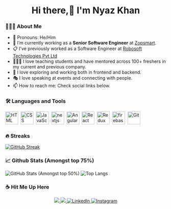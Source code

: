 <h1 align="center"> Hi there,👋 I'm Nyaz Khan</h1>

### 👨🏻‍💻 About Me 
- 👨 Pronouns: He/Him
- 💼 I’m currently working as a <strong>Senior Software Engineer</strong> at [Zopsmart](https://zopsmart.com/).
- 📋 I've previously worked as a Software Engineer at [Robosoft Technologies Pvt Ltd](https://www.robosoftin.com/)
- 👩🏻‍🏫 I love teaching students and have mentored across 100+ freshers in my current and previous company.
- 🧭 I love exploring and working both in frontend and backend.
- 🎭 I love speaking at events and connecting with people.
- 📫 How to reach me: Check social links below.

### :hammer_and_wrench: Languages and Tools 
<div>
  <img src="https://cdn.jsdelivr.net/gh/devicons/devicon/icons/html5/html5-plain-wordmark.svg" title="HTML5" alt="HTML" width="40" height="40"/>&nbsp;
  <img src="https://cdn.jsdelivr.net/gh/devicons/devicon/icons/css3/css3-plain-wordmark.svg"  title="CSS3" alt="CSS" width="40" height="40"/>&nbsp;
  <img src="https://cdn.jsdelivr.net/gh/devicons/devicon/icons/javascript/javascript-original.svg" title="JavaScript" alt="JavaScript" width="40" height="40"/>&nbsp;
  <img src="https://cdn.jsdelivr.net/gh/devicons/devicon/icons/nextjs/nextjs-line.svg" title="nextjs" alt="nextjs" width="40" height="40"/>&nbsp;
  <img src="https://cdn.jsdelivr.net/gh/devicons/devicon/icons/angularjs/angularjs-original.svg" title="Angular" **alt="Git" width="40" height="40" />&nbsp;
  <img src="https://cdn.jsdelivr.net/gh/devicons/devicon/icons/react/react-original-wordmark.svg" title="React" alt="React" width="40" height="40"/>&nbsp;
  <img src="https://cdn.jsdelivr.net/gh/devicons/devicon/icons/redux/redux-original.svg" title="Redux" alt="Redux " width="40" height="40"/>&nbsp;
  <img src="https://cdn.jsdelivr.net/gh/devicons/devicon/icons/firebase/firebase-plain.svg" title="Java" alt="firebase" width="40" height="40"/>&nbsp;
  <img src="https://cdn.jsdelivr.net/gh/devicons/devicon/icons/git/git-original-wordmark.svg" title="Git" **alt="Git" width="40" height="40"/>&nbsp;
          
</div>  

### :fire: Streaks 
[![GitHub Streak](https://streak-stats.demolab.com?user=nyazkhan&theme=&border_radius=12.5&mode=weekly)](https://git.io/streak-stats) 

### 📈 Github Stats (Amongst top 75%)
![GitHub Stats (Amongst top 50%)](https://github-readme-stats.vercel.app/api?username=nyazkhan&show_icons=true&hide=issues,prs)
![Top Langs](https://github-readme-stats.vercel.app/api/top-langs/?username=nyazkhan&layout=compact&langs_count=4)

### :coffee: Hit Me Up Here
<p align="center">
	<a href="https://github.com/nyazkhan" alt="Github" title="github">
       <img src="https://img.shields.io/badge/For_More_Useful_Repos-15k?style=for-the-badge&color=2088FF&logo=github&logoColor=fff"/>
    </a>
    <a href="https://github.com/nyazkhan/nyazkhan" alt="Github Stars" title="Star Mark Repo">
        <img src="https://img.shields.io/badge/Shower_stars_if_you_like_my_repos-15k?style=for-the-badge&color=ffd000&logo=apachespark&logoColor=black"/>
    </a>
    <a href="https://www.linkedin.com/in/nyaz-khan/">
        <img src="https://img.shields.io/badge/For_Professional_Updates-15k?style=for-the-badge&color=0a66c2&logo=linkedin" alt="LinkedIn"/>
    </a>
    <a href="https://www.instagram.com/nyaz_khan/">
        <img src="https://img.shields.io/badge/For_Personal_Updates-2k?style=for-the-badge&color=E4405F&logo=instagram&logoColor=fff" alt="Instagram"/>
    </a>
</p>
